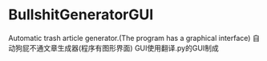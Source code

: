 # BullshitGeneratorGUI
Automatic trash article generator.(The program has a graphical interface)
自动狗屁不通文章生成器(程序有图形界面)
GUI使用翻译.py的GUI制成
